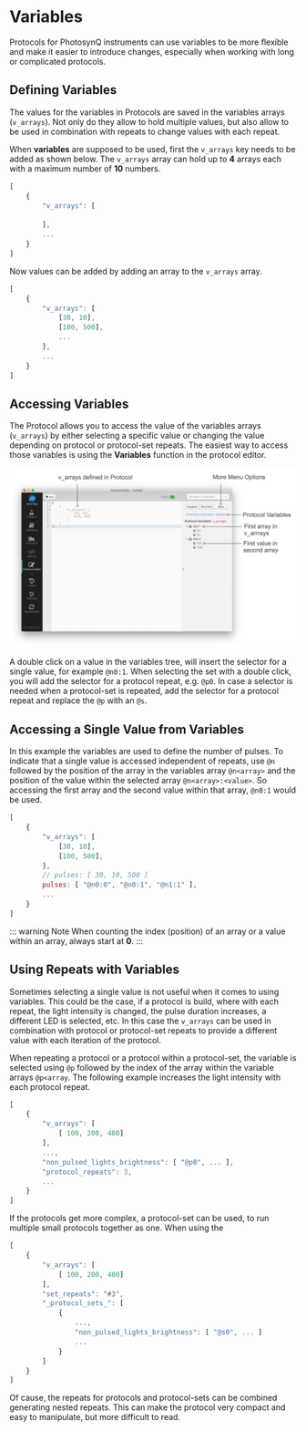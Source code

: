 # Variables

Protocols for PhotosynQ instruments can use variables to be more flexible and make it easier to introduce changes, especially when working with long or complicated protocols.

## Defining Variables

The values for the variables in Protocols are saved in the variables arrays (`v_arrays`). Not only do they allow to hold multiple values, but also allow to be used in combination with repeats to change values with each repeat.

When **variables** are supposed to be used, first the `v_arrays` key needs to be added as shown below. The `v_arrays` array can hold up to **4** arrays each with a maximum number of **10** numbers.

```javascript
[
    {
        "v_arrays": [

        ],
        ...
    }
]
```

Now values can be added by adding an array to the `v_arrays` array.

```javascript
[
    {
        "v_arrays": [
            [30, 10],
            [100, 500],
            ...
        ],
        ...
    }
]
```

## Accessing Variables

The Protocol allows you to access the value of the variables arrays (`v_arrays`) by either selecting a specific value or changing the value depending on protocol or  protocol-set repeats. The easiest way to access those variables is using the **Variables** function in the protocol editor.

![Selecting a variable from the Variables Menu](./images/protocol-varaiables-tab.png)

A double click on a value in the variables tree, will insert the selector for a single value, for example `@n0:1`. When selecting the set with a double click, you will add the selector for a protocol repeat, e.g. `@p0`. In case a selector is needed when a protocol-set is repeated, add the selector for a protocol repeat and replace the `@p` with an `@s`.

## Accessing a Single Value from Variables

In this example the variables are used to define the number of pulses. To indicate that a single value is accessed independent of repeats, use `@n` followed by the position of the array in the variables array `@n<array>` and the position of the value within the selected array `@n<array>:<value>`. So accessing the first array and the second value within that array, `@n0:1` would be used.

```javascript
[
    {
        "v_arrays": [
            [30, 10],
            [100, 500],
        ],
        // pulses: [ 30, 10, 500 ]
        pulses: [ "@n0:0", "@n0:1", "@n1:1" ],
        ...
    }
]
```

::: warning Note
When counting the index (position) of an array or a value within an array, always start at **0**.
:::

## Using Repeats with Variables

Sometimes selecting a single value is not useful when it comes to using variables. This could be the case, if a protocol is build, where with each repeat, the light intensity is changed, the pulse duration increases, a different LED is selected, etc. In this case the `v_arrays` can be used in combination with protocol or protocol-set repeats to provide a different value with each iteration of the protocol.

When repeating a protocol or a protocol within a protocol-set, the variable is selected using `@p` followed by the index of the array within the variable arrays `@p<array`. The following example increases the light intensity with each protocol repeat.

```javascript
[
    {
        "v_arrays": [
            [ 100, 200, 400]
        ],
        ...,
        "non_pulsed_lights_brightness": [ "@p0", ... ],
        "protocol_repeats": 3,
        ...
    }
]
```

If the protocols get more complex, a protocol-set can be used, to run multiple small protocols together as one. When using the

```javascript
[
    {
        "v_arrays": [
            [ 100, 200, 400]
        ],
        "set_repeats": "#3",
        "_protocol_sets_": [
            {
                ...,
                "non_pulsed_lights_brightness": [ "@s0", ... ]
                ...
            }
        ]
    }
]
```

Of cause, the repeats for protocols and protocol-sets can be combined generating nested repeats. This can make the protocol very compact and easy to manipulate, but more difficult to read.
